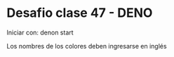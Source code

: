 # Desafio clase 47 - DENO

Iniciar con: denon start 

Los nombres de los colores deben ingresarse en inglés
